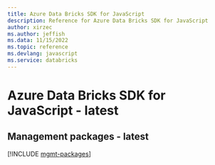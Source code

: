 ```yaml
---
title: Azure Data Bricks SDK for JavaScript
description: Reference for Azure Data Bricks SDK for JavaScript
author: xirzec
ms.author: jeffish
ms.data: 11/15/2022
ms.topic: reference
ms.devlang: javascript
ms.service: databricks
---
```

# Azure Data Bricks SDK for JavaScript - latest

## Management packages - latest
[!INCLUDE [mgmt-packages](data-bricks-mgmt-index.md)]